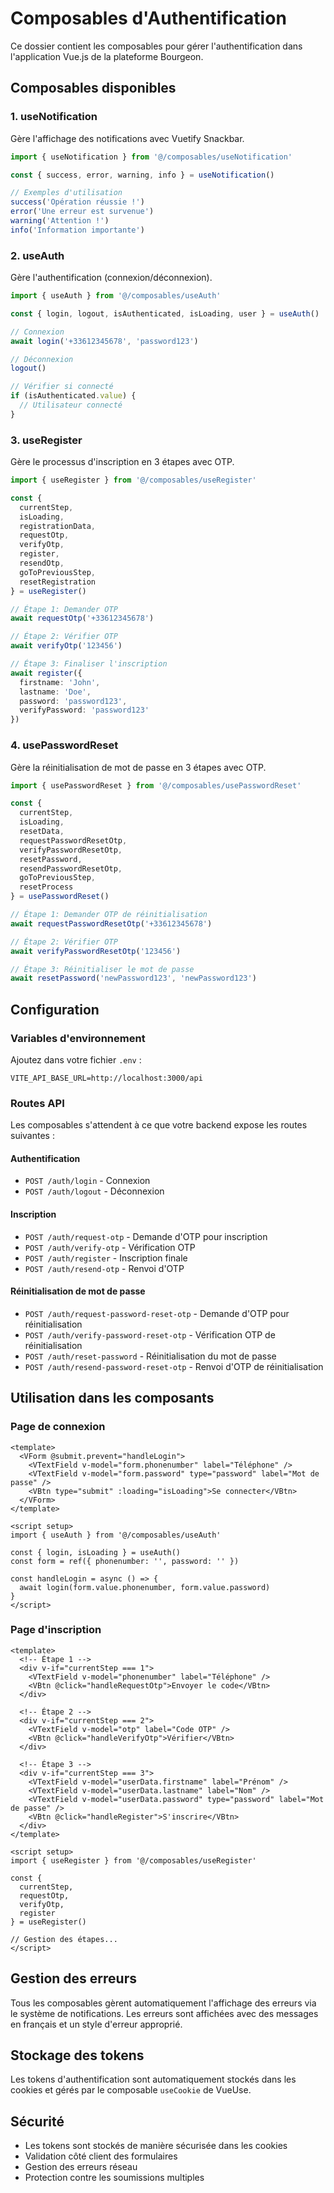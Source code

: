 # Composables d'Authentification

Ce dossier contient les composables pour gérer l'authentification dans l'application Vue.js de la plateforme Bourgeon.

## Composables disponibles

### 1. useNotification

Gère l'affichage des notifications avec Vuetify Snackbar.

```typescript
import { useNotification } from '@/composables/useNotification'

const { success, error, warning, info } = useNotification()

// Exemples d'utilisation
success('Opération réussie !')
error('Une erreur est survenue')
warning('Attention !')
info('Information importante')
```

### 2. useAuth

Gère l'authentification (connexion/déconnexion).

```typescript
import { useAuth } from '@/composables/useAuth'

const { login, logout, isAuthenticated, isLoading, user } = useAuth()

// Connexion
await login('+33612345678', 'password123')

// Déconnexion
logout()

// Vérifier si connecté
if (isAuthenticated.value) {
  // Utilisateur connecté
}
```

### 3. useRegister

Gère le processus d'inscription en 3 étapes avec OTP.

```typescript
import { useRegister } from '@/composables/useRegister'

const {
  currentStep,
  isLoading,
  registrationData,
  requestOtp,
  verifyOtp,
  register,
  resendOtp,
  goToPreviousStep,
  resetRegistration
} = useRegister()

// Étape 1: Demander OTP
await requestOtp('+33612345678')

// Étape 2: Vérifier OTP
await verifyOtp('123456')

// Étape 3: Finaliser l'inscription
await register({
  firstname: 'John',
  lastname: 'Doe',
  password: 'password123',
  verifyPassword: 'password123'
})
```

### 4. usePasswordReset

Gère la réinitialisation de mot de passe en 3 étapes avec OTP.

```typescript
import { usePasswordReset } from '@/composables/usePasswordReset'

const {
  currentStep,
  isLoading,
  resetData,
  requestPasswordResetOtp,
  verifyPasswordResetOtp,
  resetPassword,
  resendPasswordResetOtp,
  goToPreviousStep,
  resetProcess
} = usePasswordReset()

// Étape 1: Demander OTP de réinitialisation
await requestPasswordResetOtp('+33612345678')

// Étape 2: Vérifier OTP
await verifyPasswordResetOtp('123456')

// Étape 3: Réinitialiser le mot de passe
await resetPassword('newPassword123', 'newPassword123')
```

## Configuration

### Variables d'environnement

Ajoutez dans votre fichier `.env` :

```env
VITE_API_BASE_URL=http://localhost:3000/api
```

### Routes API

Les composables s'attendent à ce que votre backend expose les routes suivantes :

#### Authentification
- `POST /auth/login` - Connexion
- `POST /auth/logout` - Déconnexion

#### Inscription
- `POST /auth/request-otp` - Demande d'OTP pour inscription
- `POST /auth/verify-otp` - Vérification OTP
- `POST /auth/register` - Inscription finale
- `POST /auth/resend-otp` - Renvoi d'OTP

#### Réinitialisation de mot de passe
- `POST /auth/request-password-reset-otp` - Demande d'OTP pour réinitialisation
- `POST /auth/verify-password-reset-otp` - Vérification OTP de réinitialisation
- `POST /auth/reset-password` - Réinitialisation du mot de passe
- `POST /auth/resend-password-reset-otp` - Renvoi d'OTP de réinitialisation

## Utilisation dans les composants

### Page de connexion

```vue
<template>
  <VForm @submit.prevent="handleLogin">
    <VTextField v-model="form.phonenumber" label="Téléphone" />
    <VTextField v-model="form.password" type="password" label="Mot de passe" />
    <VBtn type="submit" :loading="isLoading">Se connecter</VBtn>
  </VForm>
</template>

<script setup>
import { useAuth } from '@/composables/useAuth'

const { login, isLoading } = useAuth()
const form = ref({ phonenumber: '', password: '' })

const handleLogin = async () => {
  await login(form.value.phonenumber, form.value.password)
}
</script>
```

### Page d'inscription

```vue
<template>
  <!-- Étape 1 -->
  <div v-if="currentStep === 1">
    <VTextField v-model="phonenumber" label="Téléphone" />
    <VBtn @click="handleRequestOtp">Envoyer le code</VBtn>
  </div>

  <!-- Étape 2 -->
  <div v-if="currentStep === 2">
    <VTextField v-model="otp" label="Code OTP" />
    <VBtn @click="handleVerifyOtp">Vérifier</VBtn>
  </div>

  <!-- Étape 3 -->
  <div v-if="currentStep === 3">
    <VTextField v-model="userData.firstname" label="Prénom" />
    <VTextField v-model="userData.lastname" label="Nom" />
    <VTextField v-model="userData.password" type="password" label="Mot de passe" />
    <VBtn @click="handleRegister">S'inscrire</VBtn>
  </div>
</template>

<script setup>
import { useRegister } from '@/composables/useRegister'

const {
  currentStep,
  requestOtp,
  verifyOtp,
  register
} = useRegister()

// Gestion des étapes...
</script>
```

## Gestion des erreurs

Tous les composables gèrent automatiquement l'affichage des erreurs via le système de notifications. Les erreurs sont affichées avec des messages en français et un style d'erreur approprié.

## Stockage des tokens

Les tokens d'authentification sont automatiquement stockés dans les cookies et gérés par le composable `useCookie` de VueUse.

## Sécurité

- Les tokens sont stockés de manière sécurisée dans les cookies
- Validation côté client des formulaires
- Gestion des erreurs réseau
- Protection contre les soumissions multiples
